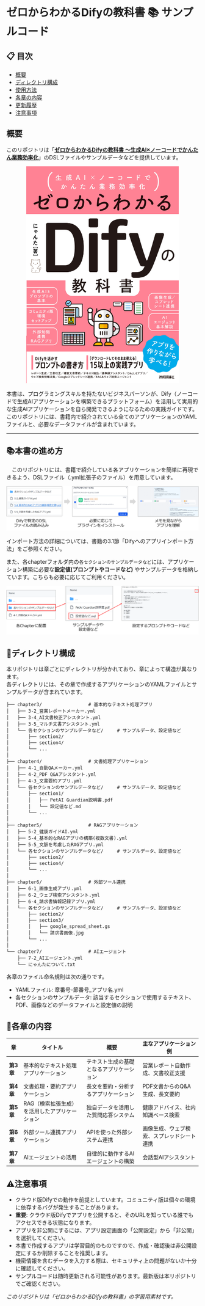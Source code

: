 # ゼロからわかるDifyの教科書 📚 サンプルコード

## 📋 目次
- [概要](#概要)
- [ディレクトリ構成](#📁ディレクトリ構成)
- [使用方法](#🚀使用方法)
- [各章の内容](#📖各章の内容)
- [更新履歴](#📝更新履歴)
- [注意事項](#⚠️注意事項)

## 概要

このリポジトリは「[**ゼロからわかるDifyの教科書 ～生成AI×ノーコードでかんたん業務効率化**](https://www.amazon.co.jp/%E3%82%BC%E3%83%AD%E3%81%8B%E3%82%89%E3%82%8F%E3%81%8B%E3%82%8BDify%E3%81%AE%E6%95%99%E7%A7%91%E6%9B%B8-%EF%BD%9E%E7%94%9F%E6%88%90AI%C3%97%E3%83%8E%E3%83%BC%E3%82%B3%E3%83%BC%E3%83%89%E3%81%A7%E3%81%8B%E3%82%93%E3%81%9F%E3%82%93%E6%A5%AD%E5%8B%99%E5%8A%B9%E7%8E%87%E5%8C%96-%E3%81%AB%E3%82%83%E3%82%93%E3%81%9F/dp/4297148366/ref=pd_ci_mcx_mh_mcx_views_0_image?pd_rd_w=tSM9L&content-id=amzn1.sym.7133fed1-b7f0-4a9a-85e6-ec0056dbe781%3Aamzn1.symc.409c7fce-cbd2-4cf4-a6cb-824c258c8778&pf_rd_p=7133fed1-b7f0-4a9a-85e6-ec0056dbe781&pf_rd_r=H93BQDE1GRRN3PSX0008&pd_rd_wg=iFxhE&pd_rd_r=3abf0e11-7109-4f01-a488-247cb764de99&pd_rd_i=4297148366)」のDSLファイルやサンプルデータなどを提供しています。

<p align="center">
  <img src="assets/images/ゼロからわかるDifyの教科書.jpg" width="400" alt="ゼロからわかるDifyの教科書">
</p>

本書は、プログラミングスキルを持たないビジネスパーソンが、Dify（ノーコードで生成AIアプリケーションを構築できるプラットフォーム）を活用して実用的な生成AIアプリケーションを自ら開発できるようになるための実践ガイドです。このリポジトリには、書籍内で紹介されている全てのアプリケーションのYAMLファイルと、必要なデータファイルが含まれています。

---
## 📚本書の進め方
　このリポジトリには、書籍で紹介している各アプリケーションを簡単に再現できるよう、DSLファイル（.yml拡張子のファイル）を用意しています。

![アプリのインポート](assets/images/DSLファイルの利用.png)

インポート方法の詳細については、書籍の3.1節「Difyへのアプリインポート方法」をご参照ください。



また、各chapterフォルダ内の`各セクションのサンプルデータなど`には、アプリケーション構築に必要な**設定値(プロンプトやコードなど)** やサンプルデータを格納しています。こちらも必要に応じてご利用ください。

![設定値の画面](assets/images/設定値の画面.png)


## 📁ディレクトリ構成

本リポジトリは章ごとにディレクトリが分かれており、章によって構造が異なります。  
各ディレクトリには、その章で作成するアプリケーションのYAMLファイルとサンプルデータが含まれています。

```
├── chapter3/                 # 基本的なテキスト処理アプリ
│   ├── 3-2_営業レポートメーカー.yml
│   ├── 3-4_AI文書校正アシスタント.yml
│   ├── 3-5_マルチ文書アシスタント.yml
│   └── 各セクションのサンプルデータなど/     # サンプルデータ、設定値など
│       ├── section2/
│       ├── section4/
│       └── ...
│
├── chapter4/                 # 文書処理アプリケーション
│   ├── 4-1_自動QAメーカー.yml
│   ├── 4-2_PDF Q&Aアシスタント.yml
│   ├── 4-3_文書要約アプリ.yml
│   └── 各セクションのサンプルデータなど/     # サンプルデータ、設定値など
│       ├── section1/
│       │   ├── PetAI Guardian説明書.pdf
│       │   └── 設定値など.md
│       └── ...
│
├── chapter5/                 # RAGアプリケーション
│   ├── 5-2_健康ガイドAI.yml
│   ├── 5-4_基本的なRAGアプリの構築(複数文書).yml
│   ├── 5-5_文脈を考慮したRAGアプリ.yml
│   └── 各セクションのサンプルデータなど/     # サンプルデータ、設定値など
│       ├── section2/
│       ├── section4/
│       └── ...
│
├── chapter6/                 # 外部ツール連携
│   ├── 6-1_画像生成アプリ.yml
│   ├── 6-2_ウェブ検索アシスタント.yml
│   ├── 6-4_請求書情報記録アプリ.yml
│   └── 各セクションのサンプルデータなど/     # サンプルデータ、設定値など
│       ├── section2/
│       ├── section3/
│       │   ├── google_spread_sheet.gs
│       │   └── 請求書画像.jpg
│       └── ...
│
└── chapter7/                 # AIエージェント
    ├── 7-2_AIエージェント.yml
    └── にゃんたについて.txt
```

各章のファイル命名規則は次の通りです。
- YAMLファイル: 章番号-節番号_アプリ名.yml
- 各セクションのサンプルデータ: 該当するセクションで使用するテキスト、PDF、画像などのデータファイルと設定値の説明



## 📖各章の内容

| 章 | タイトル | 概要 | 主なアプリケーション例 |
|-----|--------|------|----------------------|
| **第3章** | 基本的なテキスト処理アプリケーション | テキスト生成の基礎となるアプリケーション | 営業レポート自動作成、文書校正支援 |
| **第4章** | 文書処理・要約アプリケーション | 長文を要約・分析するアプリケーション | PDF文書からのQ&A生成、長文要約 |
| **第5章** | RAG（検索拡張生成）を活用したアプリケーション | 独自データを活用した質問応答システム | 健康アドバイス、社内知識ベース検索 |
| **第6章** | 外部ツール連携アプリケーション | APIを使った外部システム連携 | 画像生成、ウェブ検索、スプレッドシート連携 |
| **第7章** | AIエージェントの活用 | 自律的に動作するAIエージェントの構築 | 会話型AIアシスタント |



## ⚠️注意事項

- クラウド版Difyでの動作を前提としています。コミュニティ版は個々の環境に依存するバグが発生することがあります。
- **重要**: クラウド版Difyでアプリを公開すると、そのURLを知っている誰でもアクセスできる状態になります。
- アプリを非公開にするには、アプリ設定画面の「公開設定」から「非公開」を選択してください。
- 本書で作成するアプリは学習目的のものですので、作成・確認後は非公開設定にするか削除することを推奨します。
- 機密情報を含むデータを入力する際は、セキュリティ上の問題がないか十分に確認してください。
- サンプルコードは随時更新される可能性があります。最新版は本リポジトリでご確認ください。



*このリポジトリは「ゼロからわかるDifyの教科書」の学習用素材です。*